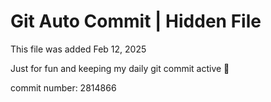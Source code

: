 # Git Auto Commit | Hidden File

This file was added Feb 12, 2025

Just for fun and keeping my daily git commit active 🤪

commit number: 2814866
